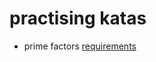 # practising katas
- prime factors [requirements](https://neopragma.com/wp-content/uploads/2020/04/Prime-Factors-Kata.pdf)
